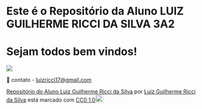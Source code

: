 # Este é o Repositório da Aluno LUIZ GUILHERME RICCI DA SILVA 3A2
# Sejam todos bem vindos!

![](https://media1.tenor.com/m/DuThn51FjPcAAAAC/nerd-emoji-nerd.gif)

📧 contato - luizricci17@gmail.com

<p xmlns:cc="http://creativecommons.org/ns#" xmlns:dct="http://purl.org/dc/terms/"><a property="dct:title" rel="cc:attributionURL" href=https://github.com/Luiz-Guilherme-Ricci-da-Silva-3a2/3A2>Repositório do Aluno Luiz Guilherme Ricci da Silva</a> por <a rel="cc:attributionURL dct:creator" property="cc:attributionName" href=https://github.com/Luiz-Guilherme-Ricci-da-Silva-3a2>Luiz Guilherme Ricci da Silva</a> está marcado com <a href=" https://creativecommons.org/publicdomain/zero/1.0/?ref=chooser-v1" target="_blank" rel="licença noopener noreferrer" style="display:inline-block;" >CC0 1.0<img style="altura:22px!importante; margem-esquerda: 3px; vertical-align:text-bottom;" src="https://mirrors.creativecommons.org/presskit/icons/cc.svg?ref=chooser-v1" alt=""><img style="height:22px!important; margem-esquerda: 3px; vertical-align:text-bottom;" src="https://mirrors.creativecommons.org/presskit/icons/zero.svg?ref=chooser-v1" alt=""></a></p>
